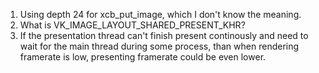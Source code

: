 1. Using depth 24 for xcb_put_image, which I don't know the meaning.
2. What is VK_IMAGE_LAYOUT_SHARED_PRESENT_KHR?
3. If the presentation thread can't finish present continously and need to wait for the main thread during some process, than when rendering framerate is low, presenting framerate could be even lower.
